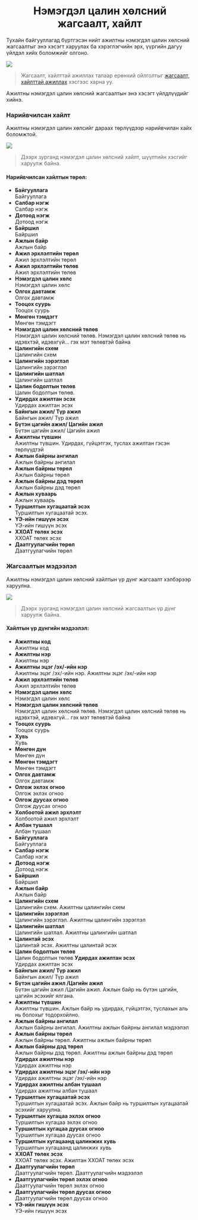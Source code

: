 
<h1 align="center">Нэмэгдэл цалин хөлсний жагсаалт, хайлт</h1>

Тухайн байгууллагад бүртгэсэн нийт ажилтны нэмэгдэл цалин хөлсний жагсаалтыг энэ хэсэгт харуулах ба хэрэглэгчийн эрх, үүргийн дагуу үйлдэл хийх боломжийг олгоно.

![](../assets/images/modules/salaries/compensation_list.png)

> Жагсаалт, хайлттай ажиллах талаар ерөнхий ойлголтыг [жагсаалт, хайлттай ажиллах](how-it-works?id=_3-Жагсаалт-хайлттай-ажиллах) хэсгээс харна уу.

Ажилтны нэмэгдэл цалин хөлсний жагсаалтын энэ хэсэгт үйлдлүүдийг хийнэ.

### Нарийвчилсан хайлт

Ажилтны нэмэгдэл цалин хөлсийг дараах төрлүүдээр нарийвчилан хайх боломжтой.

![](../assets/images/modules/salaries/compensation_filter.png)

> Дээрх зурганд нэмэгдэл цалин хөлсний хайлт, шүүлтийн хэсгийг харуулж байна.

#### Нарийвчилсан хайлтын төрөл:

- **Байгууллага**
    <br>Байгууллага
- **Салбар нэгж**
    <br>Салбар нэгж
- **Дотоод нэгж**
    <br>Дотоод нэгж
- **Байршил**
    <br>Байршил
- **Ажлын байр**
    <br>Ажлын байр
- **Ажил эрхлэлтийн төрөл**
    <br>Ажил эрхлэлтийн төрөл
- **Ажил эрхлэлтийн төлөв**
    <br>Ажил эрхлэлтийн төлөв
- **Нэмэгдэл цалин хөлс**
    <br>Нэмэгдэл цалин хөлс
- **Олгох давтамж**
    <br>Олгох давтамж
- **Тооцох суурь**
    <br>Тооцох суурь
- **Мөнгөн тэмдэгт**
    <br>Мөнгөн тэмдэгт
- **Нэмэгдэл цалин хөлсний төлөв**
    <br>Нэмэгдэл цалин хөлсний төлөв. Нэмэгдэл цалин хөлсний төлөв нь идэвхтэй, идэвхгүй... гэх мэт төлөвтэй байна
- **Цалингийн схем**
    <br>Цалингийн схем
- **Цалингийн зэрэглэл**
    <br>Цалингийн зэрэглэл
- **Цалингийн шатлал**
    <br>Цалингийн шатлал
- **Цалин бодолтын төлөв**
    <br>Цалин бодолтын төлөв.
- **Удирдах ажилтан эсэх**
    <br>Удирдах ажилтан эсэх
- **Байнгын ажил/ Түр ажил**
    <br>Байнгын ажил/ Түр ажил
- **Бүтэн цагийн ажил/ Цагийн ажил**
    <br>Бүтэн цагийн ажил/ Цагийн ажил
- **Ажилтны түвшин**
    <br>Ажилтны түвшин. Удирдах, гүйцэтгэх, туслах ажилтан гэсэн төрлүүдтэй
- **Ажлын байрны ангилал**
    <br>Ажлын байрны ангилал
- **Ажлын байрны төрөл**
    <br>Ажлын байрны төрөл
- **Ажлын байрны дэд төрөл**
    <br>Ажлын байрны дэд төрөл
- **Ажлын хуваарь**
    <br>Ажлын хуваарь
- **Туршилтын хугацаатай эсэх**
    <br>Туршилтын хугацаатай эсэх.
- **ҮЭ-ийн гишүүн эсэх**
    <br>ҮЭ-ийн гишүүн эсэх
- **ХХОАТ төлөх эсэх**
    <br>ХХОАТ төлөх эсэх
- **Даатгуулагчийн төрөл**
    <br>Даатгуулагчийн төрөл

### Жагсаалтын мэдээлэл

Ажилтны нэмэгдэл цалин хөлсний хайлтын үр дүнг жагсаалт хэлбэрээр харуулна.

![](../assets/images/modules/salaries/compensation_result.png)

> Дээрх зурганд нэмэгдэл цалин хөлсний жагсаалтын үр дүнг харуулж байна.

#### Хайлтын үр дүнгийн мэдээлэл:

- **Ажилтны код**
    <br>Ажилтны код
- **Ажилтны нэр**
    <br>Ажилтны нэр
- **Ажилтны эцэг /эх/-ийн нэр**
    <br>Ажилтны эцэг /эх/-ийн нэр. Ажилтны эцэг /эх/-ийн нэр
- **Ажил эрхлэлтийн төлөв**
    <br>Ажил эрхлэлтийн төлөв
- **Нэмэгдэл цалин хөлс**
    <br>Нэмэгдэл цалин хөлс
- **Нэмэгдэл цалин хөлсний төлөв**
    <br>Нэмэгдэл цалин хөлсний төлөв. Нэмэгдэл цалин хөлсний төлөв нь идэвхтэй, идэвхгүй... гэх мэт төлөвтэй байна
- **Тооцох суурь**
    <br>Тооцох суурь
- **Хувь**
    <br>Хувь
- **Мөнгөн дүн**
    <br>Мөнгөн дүн
- **Мөнгөн тэмдэгт**
    <br>Мөнгөн тэмдэгт
- **Олгох давтамж**
    <br>Олгох давтамж
- **Олгож эхлэх огноо**
    <br>Олгож эхлэх огноо
- **Олгож дуусах огноо**
    <br>Олгож дуусах огноо
- **Холбоотой ажил эрхлэлт**
    <br>Холбоотой ажил эрхлэлт
- **Албан тушаал**
    <br>Албан тушаал
- **Байгууллага**
    <br>Байгууллага
- **Салбар нэгж**
    <br>Салбар нэгж
- **Дотоод нэгж**
    <br>Дотоод нэгж
- **Байршил**
    <br>Байршил
- **Ажлын байр**
    <br>Ажлын байр
- **Цалингийн схем**
    <br>Цалингийн схем. Ажилтны цалингийн схем
- **Цалингийн зэрэглэл**
    <br>Цалингийн зэрэглэл. Ажилтны цалингийн зэрэглэл
- **Цалингийн шатлал**
    <br>Цалингийн шатлал. Ажилтны цалингийн шатлал
- **Цалинтай эсэх**
    <br>Цалинтай эсэх. Ажилтны цалинтай эсэх
- **Цалин бодолтын төлөв**
    <br>Цалин бодолтын төлөв
 **Удирдах ажилтан эсэх**
    <br>Удирдах ажилтан эсэх
- **Байнгын ажил/ Түр ажил**
    <br>Байнгын ажил/ Түр ажил
- **Бүтэн цагийн ажил /Цагийн ажил**
    <br>Бүтэн цагийн ажил /Цагийн ажил. Ажлын байр нь бүтэн цагийн, цагийн эсэхийг ялгана.
- **Ажилтны түвшин**
    <br>Ажилтны түвшин. Ажлын байр нь удирдах, гүйцэтгэх, туслахын аль нь болохыг тодорхойлно.
- **Ажлын байрны ангилал**
    <br>Ажлын байрны ангилал. Ажилтны ажлын байрны ангилал мэдээлэл
- **Ажлын байрны төрөл**
    <br>Ажлын байрны төрөл. Ажилтны ажлын байрны төрөл
- **Ажлын байрны дэд төрөл**
    <br>Ажлын байрны дэд төрөл. Ажилтны ажлын байрны дэд төрөл
 **Удирдах ажилтны нэр**
    <br>Удирдах ажилтны нэр
- **Удирдах ажилтны эцэг /эх/-ийн нэр**
    <br>Удирдах ажилтны эцэг /эх/-ийн нэр
- **Удирдах ажилтны албан тушаал**
    <br>Удирдах ажилтны албан тушаал
- **Туршилтын хугацаатай эсэх**
    <br>Туршилтын хугацаатай эсэх. Ажлын байр нь туршилтын хугацаатай эсэхийг харуулна.
- **Туршилтын хугацаа эхлэх огноо**
    <br>Туршилтын хугацаа эхлэх огноо
- **Туршилтын хугацаа дуусах огноо**
    <br>Туршилтын хугацаа дуусах огноо
- **Туршилтын хугацаанд цалинжих хувь**
    <br>Туршилтын хугацаанд цалинжих хувь
- **ХХОАТ төлөх эсэх**
    <br>ХХОАТ төлөх эсэх. Ажилтан ХХОАТ төлөх эсэх
- **Даатгуулагчийн төрөл**
    <br>Даатгуулагчийн төрөл. Даатгуулагчийн мэдээлэл 
- **Даатгуулагчийн төрөл эхлэх огноо**
    <br>Даатгуулагчийн төрөл эхлэх огноо 
- **Даатгуулагчийн төрөл дуусах огноо**
    <br>Даатгуулагчийн төрөл дуусах огноо 
- **ҮЭ-ийн гишүүн эсэх**
    <br>ҮЭ-ийн гишүүн эсэх